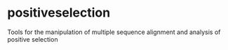 # positiveselection
Tools for the manipulation of multiple sequence alignment and analysis of positive selection
